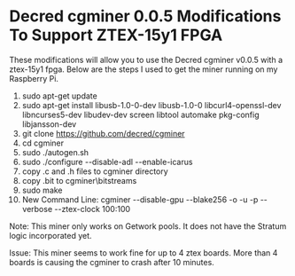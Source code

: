 # Decred cgminer 0.0.5 Modifications To Support ZTEX-15y1 FPGA

These modifications will allow you to use the Decred cgminer v0.0.5 with a ztex-15y1 fpga.  Below are the steps I used to get the miner running on my Raspberry Pi.

  1) sudo apt-get update
  2) sudo apt-get install libusb-1.0-0-dev libusb-1.0-0 libcurl4-openssl-dev libncurses5-dev libudev-dev screen libtool automake pkg-config libjansson-dev
  3) git clone https://github.com/decred/cgminer
  4) cd cgminer
  5) sudo ./autogen.sh
  6) sudo ./configure --disable-adl --enable-icarus
  7) copy .c and .h files to cgminer directory
  8) copy .bit to cgminer\bitstreams
  9) sudo make
  10) New Command Line: cgminer --disable-gpu --blake256 -o <pool url : port> -u <username> -p <password> --verbose --ztex-clock 100:100
 
Note: This miner only works on Getwork pools.  It does not have the Stratum logic incorporated yet.

Issue: This miner seems to work fine for up to 4 ztex boards.  More than 4 boards is causing the cgminer to crash after 10 minutes.
